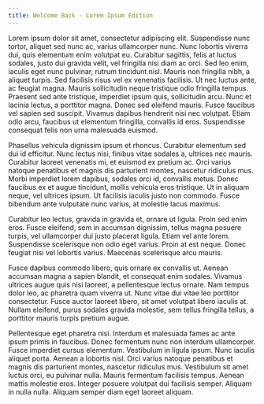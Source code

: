 ```yaml
---
title: Welcome Back - Lorem Ipsum Edition
---
```


Lorem ipsum dolor sit amet, consectetur adipiscing elit. Suspendisse nunc tortor, aliquet sed nunc ac, varius ullamcorper nunc. Nunc lobortis viverra dui, quis elementum enim volutpat eu. Curabitur sagittis, felis at luctus sodales, justo dui gravida velit, vel fringilla nisi diam ac orci. Sed leo enim, iaculis eget nunc pulvinar, rutrum tincidunt nisl. Mauris non fringilla nibh, a aliquet turpis. Sed facilisis risus vel ex venenatis facilisis. Ut nec luctus ante, ac feugiat magna. Mauris sollicitudin neque tristique odio fringilla tempus. Praesent sed ante tristique, imperdiet ipsum quis, sollicitudin arcu. Nunc et lacinia lectus, a porttitor magna. Donec sed eleifend mauris. Fusce faucibus vel sapien sed suscipit. Vivamus dapibus hendrerit nisi nec volutpat. Etiam odio arcu, faucibus ut elementum fringilla, convallis id eros. Suspendisse consequat felis non urna malesuada euismod.

Phasellus vehicula dignissim ipsum et rhoncus. Curabitur elementum sed dui id efficitur. Nunc lectus nisi, finibus vitae sodales a, ultrices nec mauris. Curabitur laoreet venenatis mi, et euismod ex pretium ac. Orci varius natoque penatibus et magnis dis parturient montes, nascetur ridiculus mus. Morbi imperdiet lorem dapibus, sodales orci id, convallis metus. Donec faucibus ex et augue tincidunt, mollis vehicula eros tristique. Ut in aliquam neque, vel ultrices ipsum. Ut facilisis iaculis justo non commodo. Fusce bibendum ante vulputate nunc varius, at molestie lacus maximus.

Curabitur leo lectus, gravida in gravida et, ornare ut ligula. Proin sed enim eros. Fusce eleifend, sem in accumsan dignissim, tellus magna posuere turpis, vel ullamcorper dui justo placerat ligula. Etiam vel ante lorem. Suspendisse scelerisque non odio eget varius. Proin at est neque. Donec feugiat nisi vel lobortis varius. Maecenas scelerisque arcu mauris.

Fusce dapibus commodo libero, quis ornare ex convallis ut. Aenean accumsan magna a sapien blandit, et consequat enim sodales. Vivamus ultrices augue quis nisi laoreet, a pellentesque lectus ornare. Nam tempus dolor leo, ac pharetra quam viverra ut. Nunc vitae dui vitae leo porttitor consectetur. Fusce auctor laoreet libero, sit amet volutpat libero iaculis at. Nullam eleifend, purus sodales gravida molestie, sem tellus fringilla tellus, a porttitor mauris turpis pretium augue.

Pellentesque eget pharetra nisi. Interdum et malesuada fames ac ante ipsum primis in faucibus. Donec fermentum nunc non interdum ullamcorper. Fusce imperdiet cursus elementum. Vestibulum in ligula ipsum. Nunc iaculis aliquet porta. Aenean a lobortis nisl. Orci varius natoque penatibus et magnis dis parturient montes, nascetur ridiculus mus. Vestibulum sit amet luctus orci, eu pulvinar nulla. Mauris fermentum facilisis tempus. Aenean mattis molestie eros. Integer posuere volutpat dui facilisis semper. Aliquam in nulla nulla. Aliquam semper diam eget laoreet aliquam.


